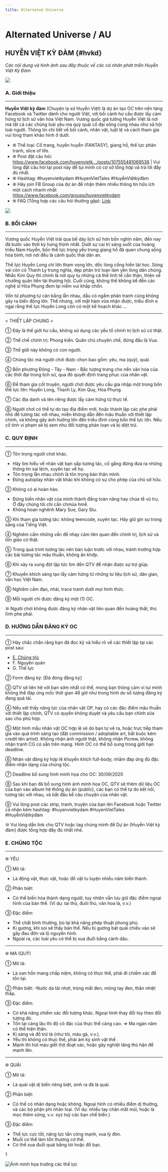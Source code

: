 ```yaml
---
title: Alternated Universe
---
```


# Alternated Universe / AU

## HUYỄN VIỆT KỲ ĐÀM {#hvkd}

_Các nội dung và hình ảnh sau đây thuộc về các cá nhân phát triển Huyễn Việt Kỳ Đàm_

![](img\au\hvkd_header_1.jpg)

### A. Giới thiệu
-----------
**Huyễn Việt kỳ đàm** (Chuyện lạ xứ Huyễn Việt) là dự án tạo OC trên nền tảng Facebook và Twitter dành cho người Việt, với bối cảnh hư cấu được lấy cảm hứng từ lịch sử văn hóa Việt Nam. Vương quốc giả tưởng Huyễn Việt là nơi mà tất cả các chủng loài yêu ma quỷ quái cổ đại sống cùng nhau như xã hội loài người.
Thông tin chi tiết về bối cảnh, nhân vật, luật lệ và cách tham gia vui lòng tham khảo hình ở dưới.
- ֍ Thể loại: Cổ trang, huyền huyễn (FANTASY), giang hồ, thế lực phân tranh, slice of life.
- ֍ Post đặt câu hỏi: https://www.facebook.com/huyenvietk.../posts/107555481069538 | Vui lòng đặt câu hỏi tại post này để tụi mình có cơ sở tổng hợp và trả lời đầy đủ nhất.
- ֍ Hashtag: #huyenvietkydam #HuyenVietTales #HuyễnViệtkỳđàm
- ֍ Hãy join FB Group của dự án để nhận thêm nhiều thông tin hữu ích một cách nhanh nhất: https://www.facebook.com/groups/huyenvietkydam
- ֍ FAQ (Tổng hợp các câu hỏi thường gặp): [Link](shorturl.at/fkpCE)

![](img\au\hvkd_intro_1.jpg)


### B. BỐI CẢNH

--------------------

Vương quốc Huyễn Việt trải qua bề dày lịch sử hơn bốn nghìn năm, đến nay đã bước vào thời kỳ hưng thịnh nhất. Dưới sự cai trị sáng suốt của hoàng triều Nam Huyễn, bốn thế lực trọng yếu trong giang hồ đã quen chung sống hòa bình, nơi nơi đều là cảnh quốc thái dân an.

Thế lực Huyền Long chí lớn tham vọng lớn, dốc lòng cống hiến tài học. Sóng vai còn có Thanh Ly trung nghĩa, dẹp phản trừ loạn làm yên lòng dân chúng. Nhắc Kim Quy thì chính là nơi quy tụ những cá thể tinh tế cẩn thận, thiện về chưởng quản tiền tài thương hội. Cuối cùng, không thể không kể đến các nghệ sĩ Hỏa Phụng đem lại niềm vui khắp chốn.

Vốn tứ phương tự cân bằng lẫn nhau, dẫu có ngầm phân tranh cũng không gây ra biến động lớn. Thế nhưng, với mật hàm vừa nhận được, triều đình e ngại rằng thế lực Huyền Long còn có một kế hoạch khác ...

--------------------

< THIẾT LẬP CHUNG >

① Đây là thế giới hư cấu, không sử dụng các yếu tố chính trị lịch sử có thật.

② Thể chế chính trị: Phong kiến. Quân chủ chuyên chế, đứng đầu là Vua.

③ Thế giới này không có con người.

④ Chủng tộc mà người chơi được chọn bao gồm: yêu, ma (quỷ), quái.

⑤ Bốn phương Đông - Tây - Nam - Bắc tượng trưng cho nền văn hóa của các thời đại trong lịch sử, qua đó quyết định trang phục của nhân vật.

⑥ Để tham gia cốt truyện, người chơi được yêu cầu gia nhập một trong bốn thế lực lớn: Huyền Long, Thanh Ly, Kim Quy, Hỏa Phụng.

⑦ Các địa danh và tên riêng được lấy cảm hứng từ thực tế.

⑧ Người chơi có thể tự do tạo địa điểm mới, hoặc thành lập các phe phái nhỏ để tương tác với nhau, miễn không dẫn đến mâu thuẫn với thiết lập chính, và không gây ảnh hưởng lớn đến triều đình cùng bốn thế lực lớn. Nếu cố tình vi phạm sẽ bị xem như đối tượng phản loạn và bị diệt trừ.

### C. QUY ĐỊNH

--------------------

① Tôn trọng người chơi khác.
- Hãy tìm hiểu về nhân vật bạn sắp tương tác, cố gắng đừng đưa ra những thông tin sai lệch, xuyên tạc về họ.
- Tôn trọng lẫn nhau chính là tôn trọng bản thân mình.
- Đừng autoplay nhân vật khác khi không có sự cho phép của chủ sở hữu.

② Không có ai hoàn hảo.
- Đừng biến nhân vật của mình thành đấng toàn năng hay chúa tể vũ trụ. Ở đây chúng tôi chỉ cần chmúa hmề.
- Không hoan nghênh Mary Sue, Gary Stu.

③ Khi tham gia tương tác: không teencode, xuyên tạc. Hãy giữ gìn sự trong sáng của Tiếng Việt.

④ Nghiêm cấm những vấn đề nhạy cảm liên quan đến chính trị, lịch sử và tôn giáo có thật.

⑤ Trong quá trình tương tác nên bàn luận trước với nhau, tránh trường hợp các bài tương tác mâu thuẫn, không ăn khớp.

⑥ Khi xảy ra xung đột lập tức tìm đến QTV để nhận được sự trợ giúp.

⑦ Khuyến khích sáng tạo lấy cảm hứng từ những tư liệu lịch sử, dân gian, văn học Việt Nam.

⑧ Nghiêm cấm đạo, nhái, trace tranh dưới mọi hình thức.

⑨ Mỗi người chỉ được đăng ký một (1) OC.

⑩ Người chơi không được đăng ký nhân vật liên quan đến hoàng thất, thủ lĩnh phe phái.


### D. HƯỚNG DẪN ĐĂNG KÝ OC

--------------------

① Hãy chắc chắn rằng bạn đã đọc kỹ và hiểu rõ về các thiết lập tại các post sau:
- [E. Chủng tộc](#e-chủng-tộc)
- F. Nguyên quán
- G. Thế lực

② Form đăng ký: [Đã đóng đăng ký]

③ QTV sẽ liên hệ với bạn sớm nhất có thể, mong bạn thông cảm vì tụi mình không thể đáp ứng mốc thời gian 48 giờ như trong hình do số lượng đăng ký đang quá tải.

④ Nếu xét thấy năng lực của nhân vật OP, hay có các đặc điểm mâu thuẫn với thiết lập chính, QTV có quyền không duyệt và yêu cầu bạn chỉnh sửa sao cho phù hợp.

⑤ Một hình mẫu nhân vật OC hợp lệ sẽ do bạn tự vẽ ra, hoặc trực tiếp tham gia vào quá trình sáng tạo (đặt commission / adoptable art, bắt buộc kèm credit tên artist). Không nhận ảnh người thật, không nhận Picrew, không nhận tranh CG có sẵn trên mạng. Hình OC có thể bổ sung trong giới hạn deadline.

⑥ Nhân vật đăng ký hợp lệ khuyến khích full-body, nhằm đáp ứng đủ đặc điểm nhận dạng của chủng tộc.

⑦ Deadline bổ sung hình minh họa cho OC: 30/09/2020

⑧ Sau khi bạn đã bổ sung hình ảnh minh họa OC, QTV sẽ thêm dữ liệu OC của bạn vào album hệ thống dự án (public), các bạn có thể tự do kết nối, tương tác với nhau, và bắt đầu kể câu chuyện của nhân vật.

⑨ Vui lòng post các strip, tranh, truyện của bạn lên Facebook hoặc Twitter cá nhân kèm hashtag: #huyenvietkydam #HuyenVietTales #HuyễnViệtkỳđàm

⑩ Vui lòng dẫn link cho QTV hoặc tag chúng mình để Dự án {Huyễn Việt kỳ đàm} được tổng hợp đầy đủ nhất nhé.


### E. CHỦNG TỘC

--------------------

֍ YÊU

① Mô tả:
- Là động vật, thực vật, hoặc đồ vật tu luyện nhiều năm biến thành.

② Phân biệt:
- Có thể biến hóa thành dạng người, tuy nhiên vẫn lưu giữ đặc điểm ngoại hình của bản thể. (Ví dụ: tai thú, đuôi thú, vân hoa lá, v.v.)

③ Đặc điểm:
- Thể chất bình thường, bù lại khả năng phép thuật phong phú.
- Kị gương, khi soi sẽ thấy bản thể. Nếu bị gương bát quái chiếu vào sẽ gây đau đớn và lộ nguyên hình.
- Ngoài ra, các loài yêu có thể bị xua đuổi bằng cành dâu.

--------------------

֍ MA (QUỶ)

① Mô tả:
- Là oan hồn mang chấp niệm, không có thực thể, phải đi chiếm xác để tồn tại.

② Phân biệt:
-Nước da tái nhợt, tròng mắt đen, móng tay đen, thân nhiệt thấp.

③ Đặc điểm:
- Có khả năng chiếm xác đối tượng khác. Ngoại hình thay đổi tùy theo đối tượng đó.
- Tồn tại càng lâu thì độ cô đặc của thực thể càng cao. => Ma ngàn năm có thể hiện thân.
- Kị sáng và đồ trừ tà (như tỏi, máu gà, v.v.).
- Yếu thì không có thực thể, phải ám ký sinh vật thể .
- Mạnh thì hút máu giết thịt đoạt xác, hoặc gây nghiệt tăng thù hận để mạnh lên.

--------------------

֍ QUÁI

① Mô tả:
- Là quái vật dị biến riêng biệt, sinh ra đã là quái.

② Phân biệt:
- Có thể có nhân dạng hoặc không. Ngoại hình có nhiều điểm dị thường, và các bộ phận phi nhân loại. (Ví dụ: nhiều tay chân mắt mũi, hoặc là mọc thêm sừng, v.v. xyz tuỳ các bạn chế biến.)

③ Đặc điểm:
- Thể lực cực tốt, năng lực tấn công mạnh, vua lỳ đòn.
- Muối có thể làm tổn thương cơ thể.
- Có thể xua đuổi quái bằng tỏi hoặc đồ bạc.

1[](img\au\hvkd_intro_6.jpg)

![Ảnh minh họa trưởng các thế lực](img\au\hvkd_header_2.jpg)
